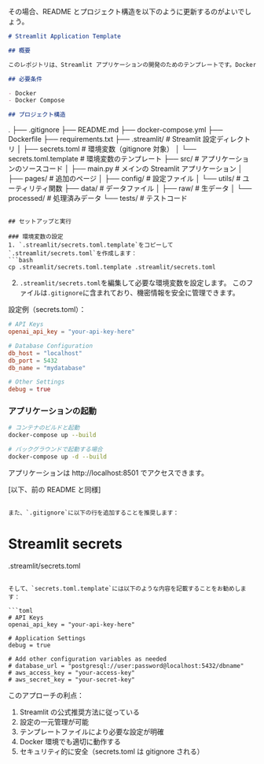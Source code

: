 その場合、README とプロジェクト構造を以下のように更新するのがよいでしょう。

```markdown
# Streamlit Application Template

## 概要

このレポジトリは、Streamlit アプリケーションの開発のためのテンプレートです。Docker 化された環境で、ホットリロードに対応しており、コードの変更がリアルタイムでアプリケーションに反映されます。

## 必要条件

- Docker
- Docker Compose

## プロジェクト構造
```

.
├── .gitignore
├── README.md
├── docker-compose.yml
├── Dockerfile
├── requirements.txt
├── .streamlit/ # Streamlit 設定ディレクトリ
│ ├── secrets.toml # 環境変数（gitignore 対象）
│ └── secrets.toml.template # 環境変数のテンプレート
├── src/ # アプリケーションのソースコード
│ ├── main.py # メインの Streamlit アプリケーション
│ ├── pages/ # 追加のページ
│ ├── config/ # 設定ファイル
│ └── utils/ # ユーティリティ関数
├── data/ # データファイル
│ ├── raw/ # 生データ
│ └── processed/ # 処理済みデータ
└── tests/ # テストコード

````

## セットアップと実行

### 環境変数の設定
1. `.streamlit/secrets.toml.template`をコピーして`.streamlit/secrets.toml`を作成します：
```bash
cp .streamlit/secrets.toml.template .streamlit/secrets.toml
````

2. `.streamlit/secrets.toml`を編集して必要な環境変数を設定します。
   このファイルは`.gitignore`に含まれており、機密情報を安全に管理できます。

設定例（secrets.toml）：

```toml
# API Keys
openai_api_key = "your-api-key-here"

# Database Configuration
db_host = "localhost"
db_port = 5432
db_name = "mydatabase"

# Other Settings
debug = true
```

### アプリケーションの起動

```bash
# コンテナのビルドと起動
docker-compose up --build

# バックグラウンドで起動する場合
docker-compose up -d --build
```

アプリケーションは http://localhost:8501 でアクセスできます。

[以下、前の README と同様]

```

また、`.gitignore`に以下の行を追加することを推奨します：

```

# Streamlit secrets

.streamlit/secrets.toml

````

そして、`secrets.toml.template`には以下のような内容を記載することをお勧めします：

```toml
# API Keys
openai_api_key = "your-api-key-here"

# Application Settings
debug = true

# Add other configuration variables as needed
# database_url = "postgresql://user:password@localhost:5432/dbname"
# aws_access_key = "your-access-key"
# aws_secret_key = "your-secret-key"
````

このアプローチの利点：

1. Streamlit の公式推奨方法に従っている
2. 設定の一元管理が可能
3. テンプレートファイルにより必要な設定が明確
4. Docker 環境でも適切に動作する
5. セキュリティ的に安全（secrets.toml は gitignore される）

